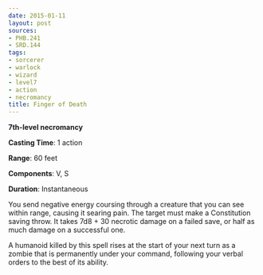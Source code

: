 ```yaml
---
date: 2015-01-11
layout: post
sources:
- PHB.241
- SRD.144
tags:
- sorcerer
- warlock
- wizard
- level7
- action
- necromancy
title: Finger of Death
---
```


**7th-level necromancy**

**Casting Time**: 1 action

**Range**: 60 feet

**Components**: V, S

**Duration**: Instantaneous

You send negative energy coursing through a creature that you can see within range, causing it searing pain. The target must make a Constitution saving throw. It takes 7d8 + 30 necrotic damage on a failed save, or half as much damage on a successful one.

A humanoid killed by this spell rises at the start of your next turn as a zombie that is permanently under your command, following your verbal orders to the best of its ability.
